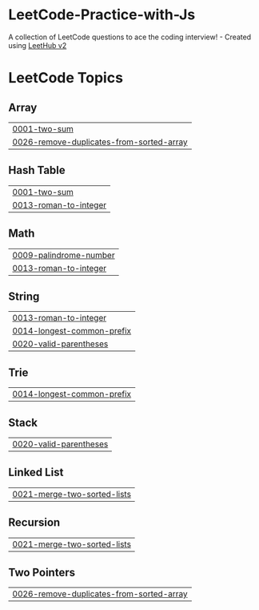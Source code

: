 # LeetCode-Practice-with-Js
A collection of LeetCode questions to ace the coding interview! - Created using [LeetHub v2](https://github.com/arunbhardwaj/LeetHub-2.0)

<!---LeetCode Topics Start-->
# LeetCode Topics
## Array
|  |
| ------- |
| [0001-two-sum](https://github.com/Hai-Che/LeetCode-Practice-with-Js/tree/master/0001-two-sum) |
| [0026-remove-duplicates-from-sorted-array](https://github.com/Hai-Che/LeetCode-Practice-with-Js/tree/master/0026-remove-duplicates-from-sorted-array) |
## Hash Table
|  |
| ------- |
| [0001-two-sum](https://github.com/Hai-Che/LeetCode-Practice-with-Js/tree/master/0001-two-sum) |
| [0013-roman-to-integer](https://github.com/Hai-Che/LeetCode-Practice-with-Js/tree/master/0013-roman-to-integer) |
## Math
|  |
| ------- |
| [0009-palindrome-number](https://github.com/Hai-Che/LeetCode-Practice-with-Js/tree/master/0009-palindrome-number) |
| [0013-roman-to-integer](https://github.com/Hai-Che/LeetCode-Practice-with-Js/tree/master/0013-roman-to-integer) |
## String
|  |
| ------- |
| [0013-roman-to-integer](https://github.com/Hai-Che/LeetCode-Practice-with-Js/tree/master/0013-roman-to-integer) |
| [0014-longest-common-prefix](https://github.com/Hai-Che/LeetCode-Practice-with-Js/tree/master/0014-longest-common-prefix) |
| [0020-valid-parentheses](https://github.com/Hai-Che/LeetCode-Practice-with-Js/tree/master/0020-valid-parentheses) |
## Trie
|  |
| ------- |
| [0014-longest-common-prefix](https://github.com/Hai-Che/LeetCode-Practice-with-Js/tree/master/0014-longest-common-prefix) |
## Stack
|  |
| ------- |
| [0020-valid-parentheses](https://github.com/Hai-Che/LeetCode-Practice-with-Js/tree/master/0020-valid-parentheses) |
## Linked List
|  |
| ------- |
| [0021-merge-two-sorted-lists](https://github.com/Hai-Che/LeetCode-Practice-with-Js/tree/master/0021-merge-two-sorted-lists) |
## Recursion
|  |
| ------- |
| [0021-merge-two-sorted-lists](https://github.com/Hai-Che/LeetCode-Practice-with-Js/tree/master/0021-merge-two-sorted-lists) |
## Two Pointers
|  |
| ------- |
| [0026-remove-duplicates-from-sorted-array](https://github.com/Hai-Che/LeetCode-Practice-with-Js/tree/master/0026-remove-duplicates-from-sorted-array) |
<!---LeetCode Topics End-->